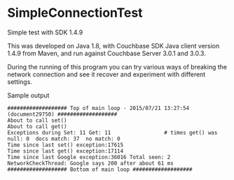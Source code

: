 # SimpleConnectionTest

Simple test with SDK 1.4.9

This was developed on Java 1.8, with Couchbase SDK Java client version 1.4.9 from Maven, and run against Couchbase Server 3.0.1 and 3.0.3.

During the running of this program you can try various ways of breaking the network connection and see it recover and experiment with different settings. 

Sample output

    ################### Top of main loop - 2015/07/21 13:27:54 (document29750) ###################
    About to call set()
    About to call get()
    Exceptions during Set: 11 Get: 11                 # times get() was null: 0  docs match: 37  no match: 0
    Time since last set() exception:17615
    Time since last get() exception:17114
    Time since last Google exception:36016 Total seen: 2
    NetworkCheckThread: Google says 200 after about 61 ms
    ################### Bottom of main loop ###################
